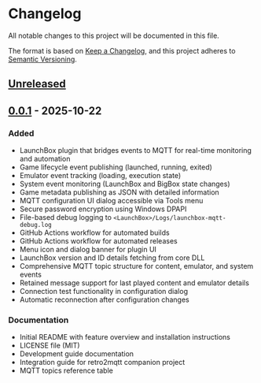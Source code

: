 # Changelog

All notable changes to this project will be documented in this file.

The format is based on [Keep a Changelog](https://keepachangelog.com/en/1.0.0/),
and this project adheres to [Semantic Versioning](https://semver.org/spec/v2.0.0.html).

## [Unreleased]

## [0.0.1] - 2025-10-22

### Added

- LaunchBox plugin that bridges events to MQTT for real-time monitoring and automation
- Game lifecycle event publishing (launched, running, exited)
- Emulator event tracking (loading, execution state)
- System event monitoring (LaunchBox and BigBox state changes)
- Game metadata publishing as JSON with detailed information
- MQTT configuration UI dialog accessible via Tools menu
- Secure password encryption using Windows DPAPI
- File-based debug logging to `<LaunchBox>/Logs/launchbox-mqtt-debug.log`
- GitHub Actions workflow for automated builds
- GitHub Actions workflow for automated releases
- Menu icon and dialog banner for plugin UI
- LaunchBox version and ID details fetching from core DLL
- Comprehensive MQTT topic structure for content, emulator, and system events
- Retained message support for last played content and emulator details
- Connection test functionality in configuration dialog
- Automatic reconnection after configuration changes

### Documentation

- Initial README with feature overview and installation instructions
- LICENSE file (MIT)
- Development guide documentation
- Integration guide for retro2mqtt companion project
- MQTT topics reference table

[Unreleased]: https://github.com/ezand/launchbox2mqtt/commits/main/
[0.0.1]: https://github.com/ezand/launchbox2mqtt/releases/tag/v0.0.1
